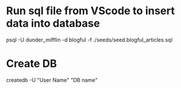 # Run sql file from VScode to insert data into database

psql -U dunder_mifflin -d blogful -f ./seeds/seed.blogful_articles.sql

# Create DB

createdb -U "User Name" "DB name"
